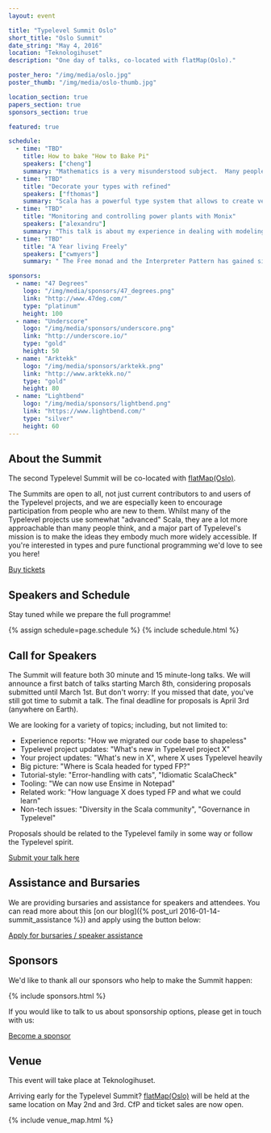 ```yaml
---
layout: event

title: "Typelevel Summit Oslo"
short_title: "Oslo Summit"
date_string: "May 4, 2016"
location: "Teknologihuset"
description: "One day of talks, co-located with flatMap(Oslo)."

poster_hero: "/img/media/oslo.jpg"
poster_thumb: "/img/media/oslo-thumb.jpg"

location_section: true
papers_section: true
sponsors_section: true

featured: true

schedule:
  - time: "TBD"
    title: How to bake "How to Bake Pi"
    speakers: ["cheng"]
    summary: "Mathematics is a very misunderstood subject.  Many people associate it only with painful experiences with childhood, or think it's all about numbers and calculations, or that it's a cold subject with clear rights and wrongs. My mission is to bring my love of mathematics to more people, and as part of this journey I need to show the beauty and the power of abstract thinking. In this talk I will present my experiences of this, starting with the book I wrote for a very general audience, and the Category Theory course I teach to art students at the School of the Art Institute of Chicago. Using a variety of surprising examples, I will show that it is possible to convince maths phobics and maths sceptics that abstract mathematics can be relevant and useful for everyone."
  - time: "TBD"
    title: "Decorate your types with refined"
    speakers: ["fthomas"]
    summary: "Scala has a powerful type system that allows to create very expressive types. But sometimes we need guarantees about our values beyond what the type system can usually check, for example integers in the range from zero to fifty-nine, or chars that are either a letter or a digit. One way to realize these constraints is known as smart constructors, where the construction mechanism validates at runtime that our values satisfy the constraint. Unfortunately this technique requires some boilerplate and always incur runtime checks even if the values are kown at compile-time. This talk will introduce a library for refining types with type-level predicates, which abstracts over smart constructors. We'll go from the idea of refinement types to examples of the library using the rich set of predicates it provides, and show how it can be used at compile- and runtime alike. On that way we'll see how we can make good use of literal-based singleton types that are proposed in SIP-23. I'll also demonstrate how refined integrates with other libraries like circe, Monocle, or scodec."
  - time: "TBD"
    title: "Monitoring and controlling power plants with Monix"
    speakers: ["alexandru"]
    summary: "This talk is about my experience in dealing with modeling behavior by processing asynchronous soft-real time signals from different source using Monix, the library for building asynchronous and event-based logic.  It's an experience report from my work at E.On, in monitoring and controlling power plants. We do this by gathering signals in real time and modeling state machines that give us the state in which an asset is in. The component, for lack of inspiration named Asset-Engine, is the one component in the project that definitely adheres to FP principles, the business logic being described with pure functions and data-structures and the communication being handled by actors and by Observable streams.  I want to show how I pushed side effects at the edges, in a very pragmatic setup."
  - time: "TBD"
    title: "A Year living Freely"
    speakers: ["cwmyers"]
    summary: " The Free monad and the Interpreter Pattern has gained significant interest in the Scala community of late.  It is a pattern that has helped unlock the problems of separating pure functions from effects.  At REA Group we have had an explosion of interest in FP and Scala in the last two years.  Beginning with just a couple of experienced functional programmers to now multiple teams and dozens of developers, we have experienced the growing pains of introducing FP and Scala to a large organisation.  The Free monad has been a key element  in our journey.  As we grew, we were particularly conscious of what patterns we could lay down, especially for beginners, that promoted the integral values of FP such as referential transparency and to allow obvious ways that software should grow.  After many experiments and much research, we discovered that the Free monad and interpreter pattern has been something that tangibly isolates effects, maintains referential transparency, subsumes dependency injection, is modular and is surprisingly accessible to FP/Scala new comers.  This talk briefly covers the mechanics of the Free monad and the interpreter pattern but largely looks at how a year with the Free monad has allowed us to make novice teams productive while they learn and embrace FP and Scala."

sponsors:
  - name: "47 Degrees"
    logo: "/img/media/sponsors/47_degrees.png"
    link: "http://www.47deg.com/"
    type: "platinum"
    height: 100
  - name: "Underscore"
    logo: "/img/media/sponsors/underscore.png"
    link: "http://underscore.io/"
    type: "gold"
    height: 50
  - name: "Arktekk"
    logo: "/img/media/sponsors/arktekk.png"
    link: "http://www.arktekk.no/"
    type: "gold"
    height: 80
  - name: "Lightbend"
    logo: "/img/media/sponsors/lightbend.png"
    link: "https://www.lightbend.com/"
    type: "silver"
    height: 60
---
```


## About the Summit

The second Typelevel Summit will be co-located with <a href="http://2016.flatmap.no/">flatMap(Oslo)</a>.

The Summits are open to all, not just current contributors to and users of the Typelevel projects, and we are especially keen to encourage participation from people who are new to them.
Whilst many of the Typelevel projects use somewhat "advanced" Scala, they are a lot more approachable than many people think, and a major part of Typelevel's mission is to make the ideas they embody much more widely accessible.
If you're interested in types and pure functional programming we'd love to see you here!

<a class="btn large" href="https://www.eventbrite.co.uk/e/typelevel-summit-oslo-tickets-21637542472">Buy tickets</a>

## Speakers and Schedule

Stay tuned while we prepare the full programme!

{% assign schedule=page.schedule %}
{% include schedule.html %}

## Call for Speakers

The Summit will feature both 30 minute and 15 minute-long talks.
We will announce a first batch of talks starting March 8th, considering proposals submitted until March 1st.
But don't worry: If you missed that date, you've still got time to submit a talk.
The final deadline for proposals is April 3rd (anywhere on Earth).

We are looking for a variety of topics; including, but not limited to:

- Experience reports:  "How we migrated our code base to shapeless"
- Typelevel project updates: "What's new in Typelevel project X"
- Your project updates: "What's new in X", where X uses Typelevel heavily
- Big picture: "Where is Scala headed for typed FP?"
- Tutorial-style: "Error-handling with cats", "Idiomatic ScalaCheck"
- Tooling: "We can now use Ensime in Notepad"
- Related work: "How language X does typed FP and what we could learn"
- Non-tech issues: "Diversity in the Scala community", "Governance in Typelevel"

Proposals should be related to the Typelevel family in some way or follow the Typelevel spirit.

<a class="btn large" href="http://goo.gl/forms/SX3plxsOKb">Submit your talk here</a>

## Assistance and Bursaries

We are providing bursaries and assistance for speakers and attendees. You can read more about this [on our blog]({% post_url 2016-01-14-summit_assistance %}) and apply using the button below:

<a class="btn large" href="https://docs.google.com/a/underscoreconsulting.com/forms/d/1hhia7etHm_UT4WnQS7JTyGE03z-2-T1xJGujOkvacjs/viewform">Apply for bursaries / speaker assistance</a>

## Sponsors

We'd like to thank all our sponsors who help to make the Summit happen:

{% include sponsors.html %}

If you would like to talk to us about sponsorship options, please get in touch with us:

<a class="btn large" href="mailto:info@typelevel.org">Become a sponsor</a>

## Venue

This event will take place at Teknologihuset.

Arriving early for the Typelevel Summit?
<a href="http://2016.flatmap.no/">flatMap(Oslo)</a> will be held at the same location on May 2nd and 3rd.
CfP and ticket sales are now open.

{% include venue_map.html %}
